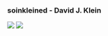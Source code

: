 ### soinkleined - David J. Klein
<script src="https://gist.github.com/soinkleined/6b6b6b4634077bdc91de098ea038b9da.js"></script>

![](https://github.com/soinkleined/github-stats/blob/master/generated/overview.svg)
![](https://github.com/soinkleined/github-stats/blob/master/generated/languages.svg)


<!--
**soinkleined/soinkleined** is a ✨ _special_ ✨ repository because its `README.md` (this file) appears on your GitHub profile.

Here are some ideas to get you started:

- 🔭 I’m currently working on ...
- 🌱 I’m currently learning ...
- 👯 I’m looking to collaborate on ...
- 🤔 I’m looking for help with ...
- 💬 Ask me about ...
- 📫 How to reach me: ...
- 😄 Pronouns: ...
- ⚡ Fun fact: ...
-->
